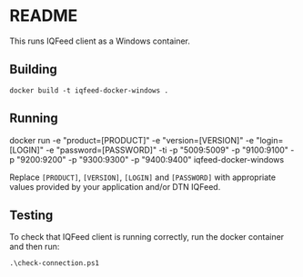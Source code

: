# README

This runs IQFeed client as a Windows container.

## Building

    docker build -t iqfeed-docker-windows .

## Running

   docker run -e "product=[PRODUCT]" -e "version=[VERSION]" -e "login=[LOGIN]" -e "password=[PASSWORD]" -ti -p "5009:5009" -p "9100:9100" -p "9200:9200" -p "9300:9300" -p "9400:9400" iqfeed-docker-windows

Replace `[PRODUCT]`, `[VERSION]`, `[LOGIN]` and `[PASSWORD]` with appropriate
values provided by your application and/or DTN IQFeed.

## Testing

To check that IQFeed client is running correctly, run the docker container and
then run:

    .\check-connection.ps1
